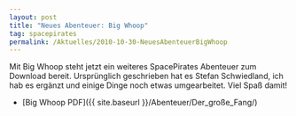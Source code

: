 ```yaml
---
layout: post
title: "Neues Abenteuer: Big Whoop"
tag: spacepirates
permalink: /Aktuelles/2010-10-30-NeuesAbenteuerBigWhoop
---
```



Mit Big Whoop steht jetzt ein weiteres SpacePirates Abenteuer zum Download bereit. Ursprünglich geschrieben hat es Stefan Schwiedland, ich hab es ergänzt und einige Dinge noch etwas umgearbeitet. Viel Spaß damit!

- [Big Whoop PDF]({{ site.baseurl }}/Abenteuer/Der_große_Fang/)
